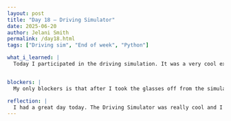 ```yaml
---
layout: post
title: "Day 18 – Driving Simulator"
date: 2025-06-20
author: Jelani Smith
permalink: /day18.html
tags: ["Driving sim", "End of week", "Python"]

what_i_learned: |
  Today I participated in the driving simulation. It was a very cool expierience but also very weird. I was driving the car but it was weird not feeling the physics of driving. I couldn't tell if I was slowing down or speeding up which was trippy. The purpose was to see if I was comfortable driving with little robots on the bikelanes and crossing the crosswalk. The robots really didn't affect me. Also today we learned how to save our data in files through python so we don't have to keep calling from the API. We can use the data in our saved file. I also learned that if you put "f" before a string you don't have to worry about typecasting whatever value inside the variable you want to print in your string. But, whatever your calling has to be encapsulated in "{}".


blockers: |
  My only blockers is that after I took the glasses off from the simulator, my eyes were strained a little and my vision had to adjust.

reflection: |
  I had a great day today. The Driving Simulator was really cool and I would definetly do another survey like that again. This week I would say was a successful week I definetely learned some new things. I feel really accomplished once again because I was able to overcome some minor struggles I faced last week.
---
```






